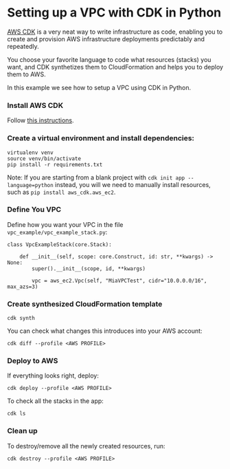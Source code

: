 # Setting up a VPC with CDK in Python

[AWS CDK](https://docs.aws.amazon.com/cdk/latest/guide/home.html) is a very neat way to write infrastructure as code, enabling you to create and provision AWS infrastructure deployments predictably and repeatedly.

You choose your favorite language to code what resources (stacks) you want, and CDK synthetizes them to CloudFormation and helps you to deploy them to AWS.

In this example we see how to setup a VPC using CDK in Python. 

### Install AWS CDK

Follow [this instructions](https://github.com/aws/aws-cdk#at-a-glance).

### Create a virtual environment and install dependencies:

```
virtualenv venv
source venv/bin/activate
pip install -r requirements.txt
```

Note: If you are starting from a blank project with `cdk init app --language=python` instead, you will we need to manually install resources, such as `pip install aws_cdk.aws_ec2`.

### Define You VPC 

Define how you want your VPC in the file `vpc_example/vpc_example_stack.py`:

```
class VpcExampleStack(core.Stack):

    def __init__(self, scope: core.Construct, id: str, **kwargs) -> None:
        super().__init__(scope, id, **kwargs)

        vpc = aws_ec2.Vpc(self, "MiaVPCTest", cidr="10.0.0.0/16", max_azs=3)
```


### Create synthesized CloudFormation template

```
cdk synth
```

You can check what changes this introduces into your AWS account:
```
cdk diff --profile <AWS PROFILE>
```

### Deploy to AWS

If everything looks right, deploy:

```
cdk deploy --profile <AWS PROFILE>
```

To check all the stacks in the app:

```
cdk ls
```

### Clean up

To destroy/remove all the newly created resources, run:

```
cdk destroy --profile <AWS PROFILE>
```

